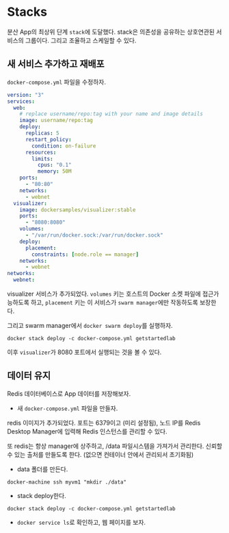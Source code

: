 # Stacks

분산 App의 최상위 단계 `stack`에 도달했다.
stack은 의존성을 공유하는 상호연관된 서비스의 그룹이다. 그리고 조율하고 스케일할 수 있다.

## 새 서비스 추가하고 재배포

`docker-compose.yml` 파일을 수정하자.

```yaml
version: "3"
services:
  web:
    # replace username/repo:tag with your name and image details
    image: username/repo:tag
    deploy:
      replicas: 5
      restart_policy:
        condition: on-failure
      resources:
        limits:
          cpus: "0.1"
          memory: 50M
    ports:
      - "80:80"
    networks:
      - webnet
  visualizer:
    image: dockersamples/visualizer:stable
    ports:
      - "8080:8080"
    volumes:
      - "/var/run/docker.sock:/var/run/docker.sock"
    deploy:
      placement:
        constraints: [node.role == manager]
    networks:
      - webnet
networks:
  webnet:
```

visualizer 서비스가 추가되었다. `volumes` 키는 호스트의 Docker 소켓 파일에 접근가능하도록 하고, `placement` 키는 이 서비스가 `swarm manager`에만 작동하도록 보장한다.

그리고 swarm manager에서 `docker swarm deploy`를 실행하자.

`docker stack deploy -c docker-compose.yml getstartedlab`

이후 `visualizer`가 8080 포트에서 실행되는 것을 볼 수 있다.

## 데이터 유지

Redis 데이터베이스로 App 데이터를 저장해보자.

* 새 `docker-compose.yml` 파일을 만들자.

redis 이미지가 추가되었다. 포트는 6379이고 (미리 설정됨), 노드 IP를 Redis Desktop Manager에 입력해 Redis 인스턴스를 관리할 수 있다.

또 redis는 항상 manager에 상주하고, /data 파일시스템을 가져가서 관리한다. 신뢰할 수 있는 출처를 만들도록 한다. (없으면 컨테이너 안에서 관리되서 초기화됨)

* data 폴더를 만든다.

`docker-machine ssh myvm1 "mkdir ./data"`

* stack deploy한다.

`docker stack deploy -c docker-compose.yml getstartedlab`

* `docker service ls`로 확인하고, 웹 페이지를 보자.